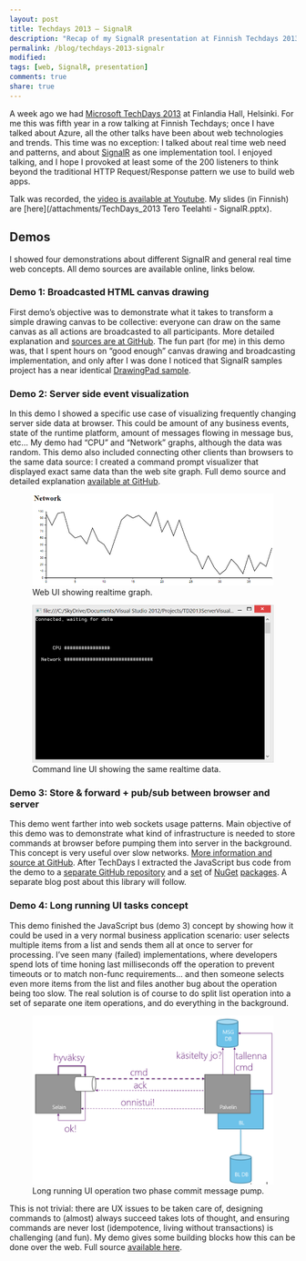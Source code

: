 ```yaml
---
layout: post
title: Techdays 2013 – SignalR
description: "Recap of my SignalR presentation at Finnish Techdays 2013."
permalink: /blog/techdays-2013-signalr
modified:
tags: [web, SignalR, presentation]
comments: true
share: true
---
```


A week ago we had [Microsoft TechDays 2013](http://www.techdays.fi/) at Finlandia Hall, 
Helsinki. For me this was fifth year in a row talking at Finnish Techdays; once I have 
talked about Azure, all the other talks have been about web technologies and trends. 
This time was no exception: I talked about real time web need and patterns, and about 
[SignalR](http://signalr.net/) as one implementation tool. I enjoyed talking, and I 
hope I provoked at least some of the 200 listeners to think beyond the traditional 
HTTP Request/Response pattern 
we use to build web apps.

Talk was recorded, the [video is available at Youtube](http://www.youtube.com/watch?v=eWe1uO0ZnHg). 
My slides (in Finnish) are [here](/attachments/TechDays_2013 Tero Teelahti - SignalR.pptx).

## Demos

I showed four demonstrations about different SignalR and general real time web concepts. 
All demo sources are available online, links below.

### Demo 1: Broadcasted HTML canvas drawing

First demo’s objective was to demonstrate what it takes to transform a simple drawing 
canvas to be collective: everyone can draw on the same canvas as all actions are 
broadcasted to all participants. More detailed explanation and 
[sources are at GitHub](https://github.com/teelahti/TD2013SignalRReplication). The fun 
part (for me) in this demo was, that I spent hours on “good enough” canvas drawing 
and broadcasting implementation, and only after I was done I noticed that SignalR 
samples project has a near identical [DrawingPad sample](https://github.com/SignalR/SignalR/tree/master/samples/Microsoft.AspNet.SignalR.Hosting.AspNet.Samples/Hubs/DrawingPad).

### Demo 2: Server side event visualization

In this demo I showed a specific use case of visualizing frequently changing server side 
data at browser. This could be amount of any business events, state of the runtime platform, 
amount of messages flowing in message bus, etc… My demo had “CPU” and “Network” graphs, 
although the data was random. This demo also included connecting other clients than 
browsers to the same data source: I created a command prompt visualizer that displayed 
exact same data than the web site graph. Full demo source and detailed explanation 
[available at GitHub](https://github.com/teelahti/TD2013ServerVisualization). 

<figure>
	<img src="/images/2013-03-12-image1.png" alt="Web UI showing realtime graph.">
    <figcaption>Web UI showing realtime graph.</figcaption>
</figure>


<figure>
	<img src="/images/2013-03-12-image2.png" alt="Command line UI showing the same realtime data.">
    <figcaption>Command line UI showing the same realtime data.</figcaption>
</figure>

### Demo 3: Store & forward + pub/sub between browser and server

This demo went farther into web sockets usage patterns. Main objective of this demo was to 
demonstrate what kind of infrastructure is needed to store commands at browser before 
pumping them into server in the background. This concept is very useful over slow networks. 
[More information and source at GitHub](https://github.com/teelahti/TD2013JSBus). After 
TechDays I extracted the JavaScript bus code from the demo to a 
[separate GitHub repository](https://github.com/teelahti/JSBus) and a 
[set](http://nuget.org/packages/JSBus/) of [NuGet](http://nuget.org/packages/JSBus.SignalR/) 
[packages](http://nuget.org/packages/JSBus.SignalR.Sample/). A separate blog post about this library will follow.

### Demo 4: Long running UI tasks concept

This demo finished the JavaScript bus (demo 3) concept by showing how it could be used in 
a very normal business application scenario: user selects multiple items from a list 
and sends them all at once to server for processing. I’ve seen many (failed) 
implementations, where developers spend lots of time honing last milliseconds off 
the operation to prevent timeouts or to match non-func requirements… and then someone 
selects even more items from the list and files another bug about the operation being 
too slow. The real solution is of course to do split list operation into a set of 
separate one item operations, and do everything in the background.

<figure>
	<img src="/images/2013-03-12-image3.png" alt="Long running UI operation two phase commit message pump.">
    <figcaption>Long running UI operation two phase commit message pump.</figcaption>
</figure>

This is not trivial: there are UX issues to be taken care of, designing commands 
to (almost) always succeed takes lots of thought, and ensuring commands are never 
lost (idempotence, living without transactions) is challenging (and fun). My 
demo gives some building blocks how this can be done over the web. Full source 
[available here](https://github.com/teelahti/TD2013LongRunningTasks).